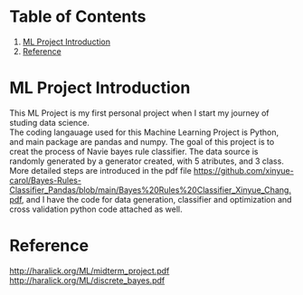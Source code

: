 # Table of Contents
1. [ML Project Introduction](#ml-project-introduction)
2. [Reference](#reference)



# ML Project Introduction
This ML Project is my first personal project when I start my journey of studing data science. \
The coding langauage used for this Machine Learning Project is Python, and main package are pandas and numpy. The goal of this project is to creat the process of Navie bayes rule classifier.
The data source is randomly generated by a generator created, with 5 atributes, and 3 class.\
More detailed steps are introduced in the pdf file https://github.com/xinyue-carol/Bayes-Rules-Classifier_Pandas/blob/main/Bayes%20Rules%20Classifier_Xinyue_Chang.pdf, and I have the code for data generation, classifier and optimization and cross validation python code attached as well.


# Reference
http://haralick.org/ML/midterm_project.pdf \
http://haralick.org/ML/discrete_bayes.pdf


